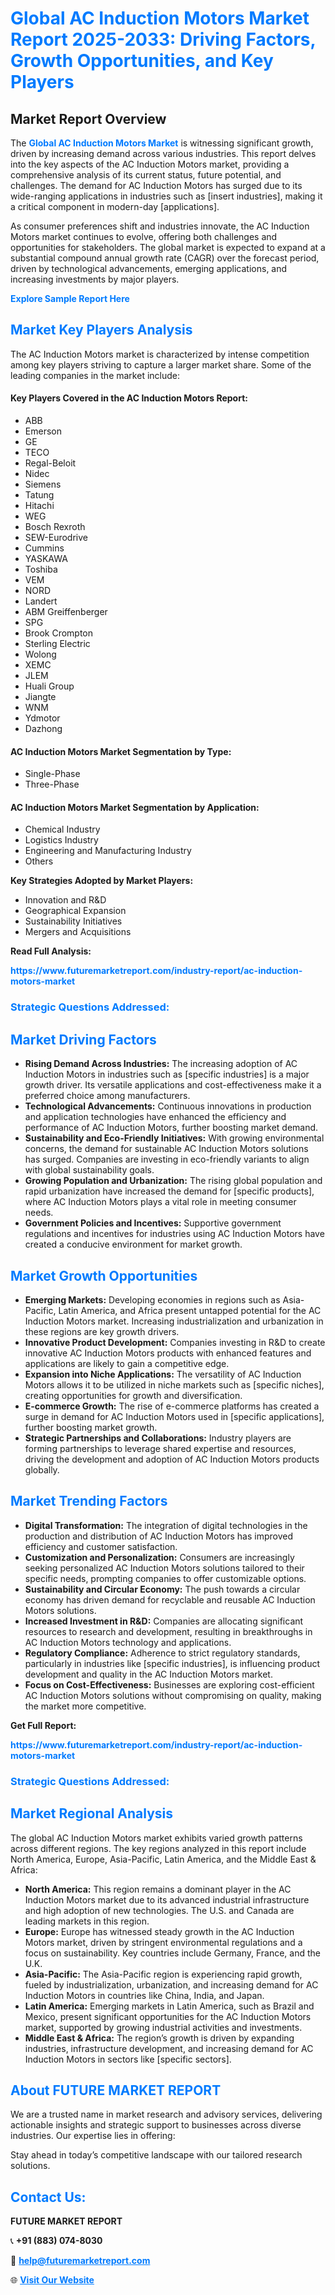 <h1 style="color: #007BFF;">Global AC Induction Motors Market Report 2025-2033: Driving Factors, Growth Opportunities, and Key Players</h1>

<section id="overview">
<h2>Market Report Overview</h2>
<p>The <a href="https://www.futuremarketreport.com/industry-report/ac-induction-motors-market" style="color: #007BFF; text-decoration: none;"><strong>Global AC Induction Motors Market</strong></a> is witnessing significant growth, driven by increasing demand across various industries. This report delves into the key aspects of the AC Induction Motors market, providing a comprehensive analysis of its current status, future potential, and challenges. The demand for AC Induction Motors has surged due to its wide-ranging applications in industries such as [insert industries], making it a critical component in modern-day [applications].</p>
<p>As consumer preferences shift and industries innovate, the AC Induction Motors market continues to evolve, offering both challenges and opportunities for stakeholders. The global market is expected to expand at a substantial compound annual growth rate (CAGR) over the forecast period, driven by technological advancements, emerging applications, and increasing investments by major players.</p>
</section>

<section id="overview">
<p><a href="https://www.futuremarketreport.com/request-sample/reportId=46356" style="color: #007BFF; text-decoration: none;"><strong>Explore Sample Report Here</strong></a></p>
</section>

<section id="key-players">
<h2 style="color: #007BFF;">Market Key Players Analysis</h2>
<p>The AC Induction Motors market is characterized by intense competition among key players striving to capture a larger market share. Some of the leading companies in the market include:</p>
<h4>Key Players Covered in the AC Induction Motors Report:</h4>
<ul><li>ABB</li><li>Emerson</li><li>GE</li><li>TECO</li><li>Regal-Beloit</li><li>Nidec</li><li>Siemens</li><li>Tatung</li><li>Hitachi</li><li>WEG</li><li>Bosch Rexroth</li><li>SEW-Eurodrive</li><li>Cummins</li><li>YASKAWA</li><li>Toshiba</li><li>VEM</li><li>NORD</li><li>Landert</li><li>ABM Greiffenberger</li><li>SPG</li><li>Brook Crompton</li><li>Sterling Electric</li><li>Wolong</li><li>XEMC</li><li>JLEM</li><li>Huali Group</li><li>Jiangte</li><li>WNM</li><li>Ydmotor</li><li>Dazhong</li></ul>
<h4>AC Induction Motors Market Segmentation by Type:</h4>
<ul><li>Single-Phase</li><li>Three-Phase</li></ul>

<h4>AC Induction Motors Market Segmentation by Application:</h4>
<ul><li>Chemical Industry</li><li>Logistics Industry</li><li>Engineering and Manufacturing Industry</li><li>Others</li></ul>
<p><strong>Key Strategies Adopted by Market Players:</strong></p>
<ul>
<li>Innovation and R&D</li>
<li>Geographical Expansion</li>
<li>Sustainability Initiatives</li>
<li>Mergers and Acquisitions</li>
</ul>
</section>

<section>
<p><strong>Read Full Analysis: </strong></p><a href="https://www.futuremarketreport.com/industry-report/ac-induction-motors-market" style="color: #007BFF; text-decoration: none;"><strong>https://www.futuremarketreport.com/industry-report/ac-induction-motors-market</strong></a>
<h3 style="color: #007BFF;">Strategic Questions Addressed:</h3>
</section>

<section id="driving-factors">
<h2 style="color: #007BFF;">Market Driving Factors</h2>
<ul>
<li><strong>Rising Demand Across Industries:</strong> The increasing adoption of AC Induction Motors in industries such as [specific industries] is a major growth driver. Its versatile applications and cost-effectiveness make it a preferred choice among manufacturers.</li>
<li><strong>Technological Advancements:</strong> Continuous innovations in production and application technologies have enhanced the efficiency and performance of AC Induction Motors, further boosting market demand.</li>
<li><strong>Sustainability and Eco-Friendly Initiatives:</strong> With growing environmental concerns, the demand for sustainable AC Induction Motors solutions has surged. Companies are investing in eco-friendly variants to align with global sustainability goals.</li>
<li><strong>Growing Population and Urbanization:</strong> The rising global population and rapid urbanization have increased the demand for [specific products], where AC Induction Motors plays a vital role in meeting consumer needs.</li>
<li><strong>Government Policies and Incentives:</strong> Supportive government regulations and incentives for industries using AC Induction Motors have created a conducive environment for market growth.</li>
</ul>
</section>

<section id="growth-opportunities">
<h2 style="color: #007BFF;">Market Growth Opportunities</h2>
<ul>
<li><strong>Emerging Markets:</strong> Developing economies in regions such as Asia-Pacific, Latin America, and Africa present untapped potential for the AC Induction Motors market. Increasing industrialization and urbanization in these regions are key growth drivers.</li>
<li><strong>Innovative Product Development:</strong> Companies investing in R&D to create innovative AC Induction Motors products with enhanced features and applications are likely to gain a competitive edge.</li>
<li><strong>Expansion into Niche Applications:</strong> The versatility of AC Induction Motors allows it to be utilized in niche markets such as [specific niches], creating opportunities for growth and diversification.</li>
<li><strong>E-commerce Growth:</strong> The rise of e-commerce platforms has created a surge in demand for AC Induction Motors used in [specific applications], further boosting market growth.</li>
<li><strong>Strategic Partnerships and Collaborations:</strong> Industry players are forming partnerships to leverage shared expertise and resources, driving the development and adoption of AC Induction Motors products globally.</li>
</ul>
</section>

<section id="trending-factors">
<h2 style="color: #007BFF;">Market Trending Factors</h2>
<ul>
<li><strong>Digital Transformation:</strong> The integration of digital technologies in the production and distribution of AC Induction Motors has improved efficiency and customer satisfaction.</li>
<li><strong>Customization and Personalization:</strong> Consumers are increasingly seeking personalized AC Induction Motors solutions tailored to their specific needs, prompting companies to offer customizable options.</li>
<li><strong>Sustainability and Circular Economy:</strong> The push towards a circular economy has driven demand for recyclable and reusable AC Induction Motors solutions.</li>
<li><strong>Increased Investment in R&D:</strong> Companies are allocating significant resources to research and development, resulting in breakthroughs in AC Induction Motors technology and applications.</li>
<li><strong>Regulatory Compliance:</strong> Adherence to strict regulatory standards, particularly in industries like [specific industries], is influencing product development and quality in the AC Induction Motors market.</li>
<li><strong>Focus on Cost-Effectiveness:</strong> Businesses are exploring cost-efficient AC Induction Motors solutions without compromising on quality, making the market more competitive.</li>
</ul>
</section>

<section>
<p><strong>Get Full Report: </strong></p><a href="https://www.futuremarketreport.com/industry-report/ac-induction-motors-market" style="color: #007BFF; text-decoration: none;"><strong>https://www.futuremarketreport.com/industry-report/ac-induction-motors-market</strong></a>
<h3 style="color: #007BFF;">Strategic Questions Addressed:</h3>
</section>


<section id="regional-analysis">
<h2 style="color: #007BFF;">Market Regional Analysis</h2>
<p>The global AC Induction Motors market exhibits varied growth patterns across different regions. The key regions analyzed in this report include North America, Europe, Asia-Pacific, Latin America, and the Middle East & Africa:</p>
<ul>
<li><strong>North America:</strong> This region remains a dominant player in the AC Induction Motors market due to its advanced industrial infrastructure and high adoption of new technologies. The U.S. and Canada are leading markets in this region.</li>
<li><strong>Europe:</strong> Europe has witnessed steady growth in the AC Induction Motors market, driven by stringent environmental regulations and a focus on sustainability. Key countries include Germany, France, and the U.K.</li>
<li><strong>Asia-Pacific:</strong> The Asia-Pacific region is experiencing rapid growth, fueled by industrialization, urbanization, and increasing demand for AC Induction Motors in countries like China, India, and Japan.</li>
<li><strong>Latin America:</strong> Emerging markets in Latin America, such as Brazil and Mexico, present significant opportunities for the AC Induction Motors market, supported by growing industrial activities and investments.</li>
<li><strong>Middle East & Africa:</strong> The region’s growth is driven by expanding industries, infrastructure development, and increasing demand for AC Induction Motors in sectors like [specific sectors].</li>
</ul>
</section>

<footer>
<h2 style="color: #007BFF;">About FUTURE MARKET REPORT</h2>
<p>We are a trusted name in market research and advisory services, delivering actionable insights and strategic support to businesses across diverse industries. Our expertise lies in offering:</p>

<p>Stay ahead in today’s competitive landscape with our tailored research solutions.</p>

<h2 style="color: #007BFF;">Contact Us:</h2>
<p><strong>FUTURE MARKET REPORT</strong></p>
<p>📞 <strong>+91 (883) 074-8030</strong></p>
<p>📧 <strong><a href="mailto:help@futuremarketreport.com" style="color: #007BFF;">help@futuremarketreport.com</a></strong></p>
<p>🌐 <strong><a href="https://www.futuremarketreport.com/" style="color: #007BFF;">Visit Our Website</a></strong></p>
</footer>